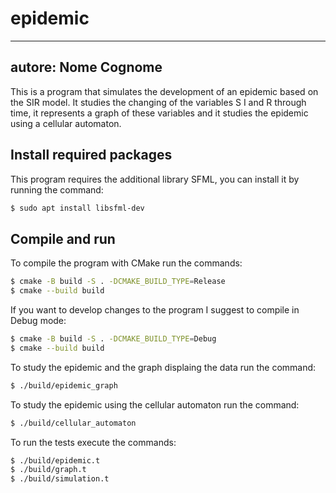 # epidemic
---
autore: Nome Cognome
---
This is a program that simulates the development of an epidemic based on the SIR model. It studies the changing of the variables S I and R through time, it represents a graph of these variables and it studies the epidemic using a cellular automaton.
## Install required packages
This program requires the additional library SFML, you can install it by running the command:
```bash
$ sudo apt install libsfml-dev
```
## Compile and run
To compile the program with CMake run the commands:
```bash
$ cmake -B build -S . -DCMAKE_BUILD_TYPE=Release
$ cmake --build build
```
If you want to develop changes to the program I suggest to compile in Debug mode:
```bash
$ cmake -B build -S . -DCMAKE_BUILD_TYPE=Debug
$ cmake --build build
```
To study the epidemic and the graph displaing the data run the command:
```bash
$ ./build/epidemic_graph
```
To study the epidemic using the cellular automaton run the command:
```bash
$ ./build/cellular_automaton
```
To run the tests execute the commands:
```bash
$ ./build/epidemic.t
$ ./build/graph.t
$ ./build/simulation.t
```
